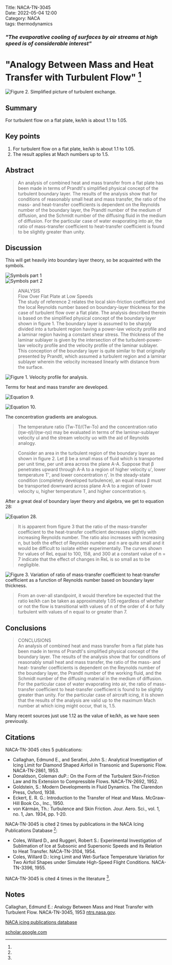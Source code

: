 Title: NACA-TN-3045  
Date: 2022-05-04 12:00  
Category: NACA  
tags: thermodynamics  

### _"The evaporative cooling of surfaces by air streams at high speed is of considerable interest"_   

# "Analogy Between Mass and Heat Transfer with Turbulent Flow" [^1]

![Figure 2. Simplified picture of turbulent exchange.](images/naca-tn-3045/Figure2.png)  

## Summary
For turbulent flow on a flat plate, ke/kh is about 1.1 to 1.05.

## Key points

1. For turbulent flow on a flat plate, ke/kh is about 1.1 to 1.05.  
2. The result applies at Mach numbers up to 1.5.

## Abstract  

>An analysis of combined heat and mass transfer from a flat plate has
been made in terms of Prandtl's simplified physical concept of the turbulent 
boundary layer. The results of the analysis show that for conditions 
of reasonably small heat and mass transfer, the ratio of the mass- and 
heat-transfer coefficients is dependent on the Reynolds number of the
boundary layer, the Prandtl number of the medium of diffusion, and the
Schmidt number of the diffusing fluid in the medium of diffusion. For
the particular case of water evaporating into air, the ratio of mass-transfer 
coefficient to heat-transfer coefficient is found to be slightly
greater than unity.

## Discussion 

This will get heavily into boundary layer theory, so be acquainted with the symbols.

![Symbols part 1](images/naca-tn-3045/Symbols1.png)  
![Symbols part 2](images/naca-tn-3045/Symbols2.png)  

>ANALYSIS  
Flow Over Flat Plate at Low Speeds  
The study of reference 2 relates the local skin-friction coefficient
and the local Reynolds number based on boundary-layer thickness for the
case of turbulent flow over a flat plate. The analysis described therein
is based on the simplified physical concept of the boundary layer shown
in figure 1. The boundary layer is assumed to be sharply divided into a
turbulent region having a power-law velocity profile and a laminar region
having a constant shear stress. The thickness of the laminar sublayer is
given by the intersection of the turbulent-power-law velocity profile and
the velocity profile of the laminar sublayer. This conception of the
boundary layer is quite similar to that originally presented by Prandtl,
which assumed a turbulent region and a laminar sublayer wherein the velocity 
increased linearly with distance from the surface.

![Figure 1. Velocity profile for analysis.](images/naca-tn-3045/Figure1.png)  

Terms for heat and mass transfer are developed. 

![Equation 9.](images/naca-tn-3045/Equation9.png)  

![Equation 10.](images/naca-tn-3045/Equation10.png)  

The concentration gradients are analogous. 

> The temperature ratio (Tw-Tl)/(Tw-To) and the concentration ratio (ηw-ηl)/(ηw-ηo)
may be evaluated in terms of the laminar-sublayer velocity ul and the
stream velocity uo with the aid of Reynolds analogy.

>Consider an area in the turbulent region of the boundary layer as
shown in figure 2. Let β be a small mass of fluid which is transported
per unit time, per unit area across the plane A-A. Suppose that β penetrates 
upward through A-A to a region of higher velocity u', lower temperature 
T', and lower concentration η'. In the steady-state condition
(completely developed turbulence), an equal mass β must be transported
downward across plane A-A to a region of lower velocity u, higher temperature 
T, and higher concentration η.

After a great deal of boundary layer theory and algebra, we get to equation 28:

![Equation 28.](images/naca-tn-3045/Equation28.png)  

>It is apparent from figure 3 that the ratio of the mass-transfer
coefficient to the heat-transfer coefficient decreases slightly with increasing 
Reynolds number. The ratio also increases with increasing n,
but both the effect of Reynolds number and n are quite small and it
would be difficult to isolate either experimentally. The curves shown
for values of ReL equal to 100, 158, and 300 at a constant value of
n = 7 indicate that the effect of changes in ReL is so small as to be
negligible.

![Figure 3. Variation of ratio of mass-transfer coefficient to heat-transfer coefficient 
as a function of Reynolds number based on boundary layer thickness.](images/naca-tn-3045/Figure3.png)  

> From an over-all standpoint, it would therefore be expected that the
ratio ke/kh can be taken as approximately 1.05 regardless of whether or
not the flow is transitional with values of n of the order of 4 or fully
turbulent with values of n equal to or greater than 7.

## Conclusions

>CONCLUSIONS  
An analysis of combined heat and mass transfer from a flat plate has
been made in terms of Prandtl's simplified physical concept of the boundary 
layer. The results of the analysis show that for conditions of reasonably 
small heat and mass transfer, the ratio of the mass- and heat-
transfer coefficients is dependent on the Reynolds number of the boundary
layer, the Prandtl number of the working fluid, and the Schmidt number of
the diffusing material in the medium of diffusion. For the particular case
of water evaporating into air, the ratio of mass-transfer coefficient to
heat-transfer coefficient is found to be slightly greater than unity. For
the particular case of aircraft icing, it is shown that the results of the
analysis are valid up to the maximum Mach number at which icing might
occur, that is, 1.5.

Many recent sources just use 1.12 as the value of ke/kh, as we have seen previously. 

## Citations

NACA-TN-3045 cites 5 publications:  

- Callaghan, Edmund E., and Serafini, John S.: Analytical Investigation of Icing Limit for Diamond Shaped Airfoil in Transonic and Supersonic Flow. NACA-TN-2861, 1953.  
- Donaldson, Coleman duP.: On the Form of the Turbulent Skin-Friction Law and Its Extension to Compressible Flows. NACA-TN-2692, 1952.  
- Goldstein, S.: Modern Developments in Fluid Dynamics. The Clarendon Press, Oxford, 1938.  
- Eckert, E. R. G.: Introduction to the Transfer of Heat and Mass. McGraw-Hill Book Co., Inc., 1950.  
- von Kármán, Th.: Turbulence and Skin Friction. Jour. Aero. Sci., vol. 1, no. 1, Jan. 1934, pp. 1-20.  

NACA-TN-3045 is cited 2 times by publications in the NACA Icing Publications Database [^2]:

- Coles, Willard D., and Ruggeri, Robert S.: Experimental Investigation of Sublimation of Ice at Subsonic and Supersonic Speeds and its Relation to Heat Transfer. NACA-TN-3104, 1954.
- Coles, Willard D.: Icing Limit and Wet-Surface Temperature Variation for Two Airfoil Shapes under Simulate High-Speed Flight Conditions. NACA-TN-3396, 1955.

NACA-TN-3045 is cited 4 times in the literature [^3].

## Notes  
[^1]: 
Callaghan, Edmund E.: Analogy Between Mass and Heat Transfer with Turbulent Flow. NACA-TN-3045, 1953 [ntrs.nasa.gov](https://ntrs.nasa.gov/citations/19810068724).  
[^2]: 
[NACA icing publications database]({filename}naca%20icing%20publications%20database.md)  
[^3]: 
[scholar.google.com](https://scholar.google.com/scholar?hl=en&as_sdt=0%2C48&q=Analogy+Between+Mass+and+Heat+Transfer+with+Turbulent+Flow&btnG=)  

